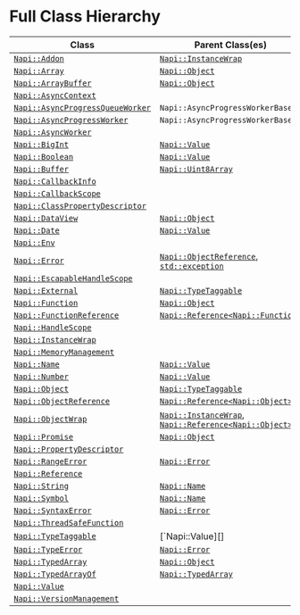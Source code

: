 # Full Class Hierarchy

| Class | Parent Class(es) |
|---|---|
| [`Napi::Addon`][] | [`Napi::InstanceWrap`][] |
| [`Napi::Array`][] | [`Napi::Object`][] |
| [`Napi::ArrayBuffer`][] | [`Napi::Object`][] |
| [`Napi::AsyncContext`][] |  |
| [`Napi::AsyncProgressQueueWorker`][] | `Napi::AsyncProgressWorkerBase` |
| [`Napi::AsyncProgressWorker`][] | `Napi::AsyncProgressWorkerBase` |
| [`Napi::AsyncWorker`][] |  |
| [`Napi::BigInt`][] | [`Napi::Value`][] |
| [`Napi::Boolean`][] | [`Napi::Value`][] |
| [`Napi::Buffer`][] | [`Napi::Uint8Array`][] |
| [`Napi::CallbackInfo`][] |  |
| [`Napi::CallbackScope`][] |  |
| [`Napi::ClassPropertyDescriptor`][] |  |
| [`Napi::DataView`][] | [`Napi::Object`][] |
| [`Napi::Date`][] | [`Napi::Value`][] |
| [`Napi::Env`][] |  |
| [`Napi::Error`][] | [`Napi::ObjectReference`][], [`std::exception`][] |
| [`Napi::EscapableHandleScope`][] |  |
| [`Napi::External`][] | [`Napi::TypeTaggable`][] |
| [`Napi::Function`][] | [`Napi::Object`][] |
| [`Napi::FunctionReference`][] | [`Napi::Reference<Napi::Function>`][] |
| [`Napi::HandleScope`][] |  |
| [`Napi::InstanceWrap`][] |  |
| [`Napi::MemoryManagement`][] |  |
| [`Napi::Name`][] | [`Napi::Value`][] |
| [`Napi::Number`][] | [`Napi::Value`][] |
| [`Napi::Object`][] | [`Napi::TypeTaggable`][] |
| [`Napi::ObjectReference`][] | [`Napi::Reference<Napi::Object>`][] |
| [`Napi::ObjectWrap`][] | [`Napi::InstanceWrap`][], [`Napi::Reference<Napi::Object>`][] |
| [`Napi::Promise`][] | [`Napi::Object`][] |
| [`Napi::PropertyDescriptor`][] |  |
| [`Napi::RangeError`][] | [`Napi::Error`][] |
| [`Napi::Reference`] |  |
| [`Napi::String`][] | [`Napi::Name`][] |
| [`Napi::Symbol`][] | [`Napi::Name`][] |
| [`Napi::SyntaxError`][] | [`Napi::Error`][] |
| [`Napi::ThreadSafeFunction`][] |  |
| [`Napi::TypeTaggable`][] | [`Napi::Value][] |
| [`Napi::TypeError`][] | [`Napi::Error`][] |
| [`Napi::TypedArray`][] | [`Napi::Object`][] |
| [`Napi::TypedArrayOf`][] | [`Napi::TypedArray`][] |
| [`Napi::Value`][] |  |
| [`Napi::VersionManagement`][] |  |

[`Napi::Addon`]: ./addon.md
[`Napi::Array`]: ./array.md
[`Napi::ArrayBuffer`]: ./array_buffer.md
[`Napi::AsyncContext`]: ./async_context.md
[`Napi::AsyncProgressQueueWorker`]: ./async_worker_variants.md#asyncprogressqueueworker
[`Napi::AsyncProgressWorker`]: ./async_worker_variants.md#asyncprogressworker
[`Napi::AsyncWorker`]: ./async_worker.md
[`Napi::BigInt`]: ./bigint.md
[`Napi::Boolean`]: ./boolean.md
[`Napi::Buffer`]: ./buffer.md
[`Napi::CallbackInfo`]: ./callbackinfo.md
[`Napi::CallbackScope`]: ./callback_scope.md
[`Napi::ClassPropertyDescriptor`]: ./class_property_descriptor.md
[`Napi::DataView`]: ./dataview.md
[`Napi::Date`]: ./date.md
[`Napi::Env`]: ./env.md
[`Napi::Error`]: ./error.md
[`Napi::EscapableHandleScope`]: ./escapable_handle_scope.md
[`Napi::External`]: ./external.md
[`Napi::Function`]: ./function.md
[`Napi::FunctionReference`]: ./function_reference.md
[`Napi::HandleScope`]: ./handle_scope.md
[`Napi::InstanceWrap`]: ./instance_wrap.md
[`Napi::MemoryManagement`]: ./memory_management.md
[`Napi::Name`]: ./name.md
[`Napi::Number`]: ./number.md
[`Napi::Object`]: ./object.md
[`Napi::ObjectReference`]: ./object_reference.md
[`Napi::ObjectWrap`]: ./object_wrap.md
[`Napi::Promise`]: ./promise.md
[`Napi::PropertyDescriptor`]: ./property_descriptor.md
[`Napi::RangeError`]: ./range_error.md
[`Napi::Reference`]: ./reference.md
[`Napi::Reference<Napi::Function>`]: ./reference.md
[`Napi::Reference<Napi::Object>`]: ./reference.md
[`Napi::String`]: ./string.md
[`Napi::Symbol`]: ./symbol.md
[`Napi::SyntaxError`]: ./syntax_error.md
[`Napi::ThreadSafeFunction`]: ./threadsafe_function.md
[`Napi::TypeError`]: ./type_error.md
[`Napi::TypeTaggable`]: ./type_taggable.md
[`Napi::TypedArray`]: ./typed_array.md
[`Napi::TypedArrayOf`]: ./typed_array_of.md
[`Napi::Uint8Array`]: ./typed_array_of.md
[`Napi::Value`]: ./value.md
[`Napi::VersionManagement`]: ./version_management.md
[`std::exception`]: /reference/exception/exception/
